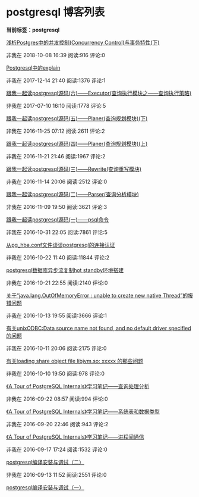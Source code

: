 postgresql 博客列表
===================

**当前标签：postgresql**

[浅析Postgres中的并发控制(Concurrency
Control)与事务特性(下)](https://www.cnblogs.com/flying-tiger/p/9591583.html)

非我在 2018-10-08 16:39 阅读:916 评论:0

[Postgresql中的explain](https://www.cnblogs.com/flying-tiger/p/8039055.html)

非我在 2017-12-14 21:40 阅读:1376 评论:1

[跟我一起读postgresql源码(六)——Executor(查询执行模块之——查询执行策略)](https://www.cnblogs.com/flying-tiger/p/6100794.html)

非我在 2017-07-10 16:10 阅读:1778 评论:5

[跟我一起读postgresql源码(五)——Planer(查询规划模块)(下)](https://www.cnblogs.com/flying-tiger/p/6087184.html)

非我在 2016-11-25 07:12 阅读:2611 评论:2

[跟我一起读postgresql源码(四)——Planer(查询规划模块)(上)](https://www.cnblogs.com/flying-tiger/p/6063709.html)

非我在 2016-11-21 21:46 阅读:1967 评论:2

[跟我一起读postgresql源码(三)——Rewrite(查询重写模块)](https://www.cnblogs.com/flying-tiger/p/6048735.html)

非我在 2016-11-14 20:06 阅读:2512 评论:0

[跟我一起读postgresql源码(二)——Parser(查询分析模块)](https://www.cnblogs.com/flying-tiger/p/6021107.html)

非我在 2016-11-09 19:50 阅读:3621 评论:3

[跟我一起读postgresql源码(一)——psql命令](https://www.cnblogs.com/flying-tiger/p/6004314.html)

非我在 2016-10-31 22:05 阅读:7861 评论:5

[从pg_hba.conf文件谈谈postgresql的连接认证](https://www.cnblogs.com/flying-tiger/p/5983588.html)

非我在 2016-10-22 11:40 阅读:11844 评论:2

[postgresql数据库异步流复制hot
standby环境搭建](https://www.cnblogs.com/flying-tiger/p/5969921.html)

非我在 2016-10-21 22:55 阅读:2140 评论:0

[关于“java.lang.OutOfMemoryError : unable to create new native
Thread”的报错问题](https://www.cnblogs.com/flying-tiger/p/5956926.html)

非我在 2016-10-13 19:55 阅读:3666 评论:1

[有关unixODBC:Data source name not found, and no default driver
specified的问题](https://www.cnblogs.com/flying-tiger/p/5950600.html)

非我在 2016-10-11 20:06 阅读:2175 评论:0

[有关loading share object file libjvm.so: xxxxx
的那些问题](https://www.cnblogs.com/flying-tiger/p/5947068.html)

非我在 2016-10-10 19:50 阅读:978 评论:0

[《A Tour of PostgreSQL
Internals》学习笔记——查询处理分析](https://www.cnblogs.com/flying-tiger/p/5892070.html)

非我在 2016-09-22 08:57 阅读:994 评论:0

[《A Tour of PostgreSQL
Internals》学习笔记——系统表和数据类型](https://www.cnblogs.com/flying-tiger/p/5880587.html)

非我在 2016-09-20 22:46 阅读:943 评论:2

[《A Tour of PostgreSQL
Internals》学习笔记——进程间通信](https://www.cnblogs.com/flying-tiger/p/5878823.html)

非我在 2016-09-17 17:24 阅读:1532 评论:0

[postgresql编译安装与调试（二）](https://www.cnblogs.com/flying-tiger/p/5866660.html)

非我在 2016-09-13 11:52 阅读:2551 评论:0

[postgresql编译安装与调试（一）](https://www.cnblogs.com/flying-tiger/p/5859393.html)
